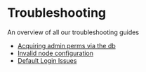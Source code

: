 # Troubleshooting

An overview of all our troubleshooting guides

* [Acquiring admin perms via the db](Acquiring-admin-perms-via-the-db.topic)
* [Invalid node configuration](Invalid-node-configuration.topic)
* [Default Login Issues](Default-Login-Issues.topic)